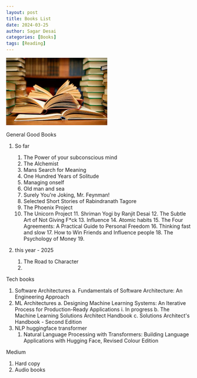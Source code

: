 ```yaml
---
layout: post
title: Books List
date: 2024-03-25
author: Sagar Desai
categories: [Books]
tags: [Reading]
---
```



![Books](\assets_files\blogs\2024-04-02-Books-list\books.jpg)

General Good Books
  1. So far
     1. The Power of your subconscious mind
     2. The Alchemist 
     3. Mans Search for Meaning 
     4. One Hundred Years of Solitude
     5. Managing onself
     6. Old man and sea
     7. Surely You're Joking, Mr. Feynman!
     8. Selected Short Stories of Rabindranath Tagore
     9.  The Phoenix Project
     10. The Unicorn Project
		 11. Shriman Yogi by Ranjit Desai
		 12. The Subtle Art of Not Giving F*ck
		 13. Influence
		 14. Atomic habits
		 15. The Four Agreements: A Practical Guide to Personal Freedom
		 16. Thinking fast and slow
		 17. How to Win Friends and Influence people
		 18. The Psychology of Money
		 19. <!-- Think and Grow Rich -->

  2.  this year - 2025
      1.  The Road to Character
      2.  


Tech books
  1. Software Architectures
    a. Fundamentals of Software Architecture: An Engineering Approach
  2. ML Architectures
    a. Designing Machine Learning Systems: An Iterative Process for Production-Ready Applications
      i. In progress
    b. The Machine Learning Solutions Architect Handbook
    c. Solutions Architect's Handbook - Second Edition
  3. NLP huggingface transformer
     1. Natural Language Processing with Transformers: Building Language Applications with Hugging Face, Revised Colour Edition

Medium
1. Hard copy
2. Audio books